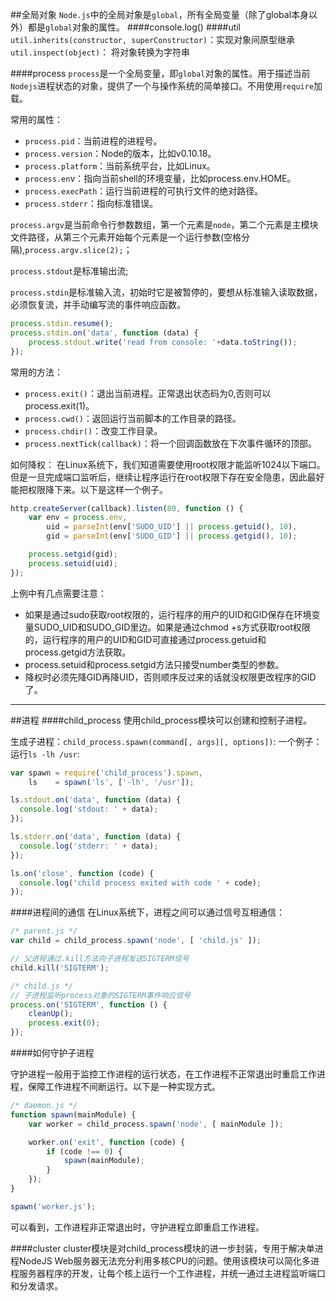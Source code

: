 
##全局对象
``Node.js``中的全局对象是``global``，所有全局变量（除了global本身以外）都是``global``对象的属性。
####console.log()
####util
``util.inherits(constructor, superConstructor)``：实现对象间原型继承
``util.inspect(object)``： 将对象转换为字符串

####process
``process``是一个全局变量，即``global``对象的属性。用于描述当前``Nodejs``进程状态的对象，提供了一个与操作系统的简单接口。不用使用``require``加载。

常用的属性：
* ``process.pid``：当前进程的进程号。
* ``process.version``：Node的版本，比如v0.10.18。
* ``process.platform``：当前系统平台，比如Linux。
* ``process.en``v：指向当前shell的环境变量，比如process.env.HOME。
* ``process.execPath``：运行当前进程的可执行文件的绝对路径。
* ``process.stderr``：指向标准错误。

``process.argv``是当前命令行参数数组，第一个元素是``node``，第二个元素是主模块文件路径，从第三个元素开始每个元素是一个运行参数(空格分隔),``process.argv.slice(2);``；

``process.stdout``是标准输出流;

``process.stdin``是标准输入流，初始时它是被暂停的，要想从标准输入读取数据，必须恢复流，并手动编写流的事件响应函数。
```javascript
process.stdin.resume();
process.stdin.on('data', function (data) {
    process.stdout.write('read from console: '+data.toString());
});
```

常用的方法：
* ``process.exit()``：退出当前进程。正常退出状态码为0,否则可以process.exit(1)。
* ``process.cwd()``：返回运行当前脚本的工作目录的路径。
* ``process.chdir()``：改变工作目录。
* ``process.nextTick(callback)``：将一个回调函数放在下次事件循环的顶部。

如何降权：
在Linux系统下，我们知道需要使用root权限才能监听1024以下端口。但是一旦完成端口监听后，继续让程序运行在root权限下存在安全隐患，因此最好能把权限降下来。以下是这样一个例子。
```javascript
http.createServer(callback).listen(80, function () {
    var env = process.env,
        uid = parseInt(env['SUDO_UID'] || process.getuid(), 10),
        gid = parseInt(env['SUDO_GID'] || process.getgid(), 10);

    process.setgid(gid);
    process.setuid(uid);
});
```
上例中有几点需要注意：
* 如果是通过sudo获取root权限的，运行程序的用户的UID和GID保存在环境变量SUDO_UID和SUDO_GID里边。如果是通过chmod +s方式获取root权限的，运行程序的用户的UID和GID可直接通过process.getuid和process.getgid方法获取。
* process.setuid和process.setgid方法只接受number类型的参数。
* 降权时必须先降GID再降UID，否则顺序反过来的话就没权限更改程序的GID了。

------

##进程
####child_process
使用child_process模块可以创建和控制子进程。

生成子进程：``child_process.spawn(command[, args][, options])``:
一个例子：运行``ls -lh /usr``:
```javascript
var spawn = require('child_process').spawn,
    ls    = spawn('ls', ['-lh', '/usr']);

ls.stdout.on('data', function (data) {
  console.log('stdout: ' + data);
});

ls.stderr.on('data', function (data) {
  console.log('stderr: ' + data);
});

ls.on('close', function (code) {
  console.log('child process exited with code ' + code);
});
```

####进程间的通信
在Linux系统下，进程之间可以通过信号互相通信：
```javascript
/* parent.js */
var child = child_process.spawn('node', [ 'child.js' ]);

// 父进程通过.kill方法向子进程发送SIGTERM信号
child.kill('SIGTERM');

/* child.js */
// 子进程监听process对象的SIGTERM事件响应信号
process.on('SIGTERM', function () {
    cleanUp();
    process.exit(0);
});
```

####如何守护子进程

守护进程一般用于监控工作进程的运行状态，在工作进程不正常退出时重启工作进程，保障工作进程不间断运行。以下是一种实现方式。
```javascript
/* daemon.js */
function spawn(mainModule) {
    var worker = child_process.spawn('node', [ mainModule ]);

    worker.on('exit', function (code) {
        if (code !== 0) {
            spawn(mainModule);
        }
    });
}

spawn('worker.js');
```
可以看到，工作进程非正常退出时，守护进程立即重启工作进程。

####cluster
cluster模块是对child_process模块的进一步封装，专用于解决单进程NodeJS Web服务器无法充分利用多核CPU的问题。使用该模块可以简化多进程服务器程序的开发，让每个核上运行一个工作进程，并统一通过主进程监听端口和分发请求。
